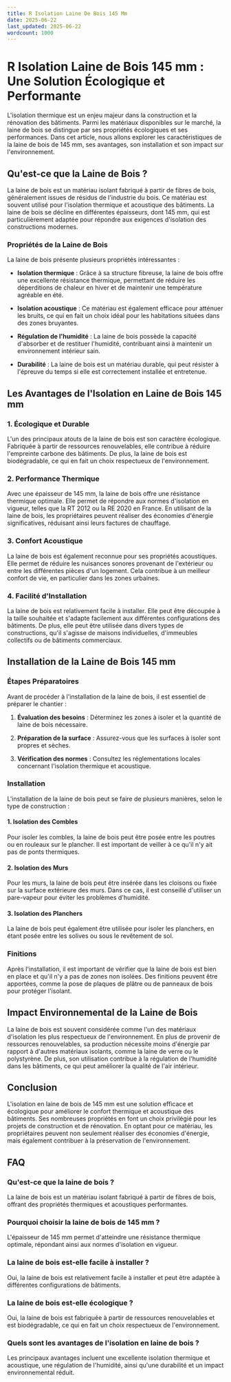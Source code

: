 ```yaml
---
title: R Isolation Laine De Bois 145 Mm
date: 2025-06-22
last_updated: 2025-06-22
wordcount: 1000
---
```


# R Isolation Laine de Bois 145 mm : Une Solution Écologique et Performante

L'isolation thermique est un enjeu majeur dans la construction et la rénovation des bâtiments. Parmi les matériaux disponibles sur le marché, la laine de bois se distingue par ses propriétés écologiques et ses performances. Dans cet article, nous allons explorer les caractéristiques de la laine de bois de 145 mm, ses avantages, son installation et son impact sur l'environnement.

## Qu'est-ce que la Laine de Bois ?

La laine de bois est un matériau isolant fabriqué à partir de fibres de bois, généralement issues de résidus de l'industrie du bois. Ce matériau est souvent utilisé pour l'isolation thermique et acoustique des bâtiments. La laine de bois se décline en différentes épaisseurs, dont 145 mm, qui est particulièrement adaptée pour répondre aux exigences d'isolation des constructions modernes.

### Propriétés de la Laine de Bois

La laine de bois présente plusieurs propriétés intéressantes :

- **Isolation thermique** : Grâce à sa structure fibreuse, la laine de bois offre une excellente résistance thermique, permettant de réduire les déperditions de chaleur en hiver et de maintenir une température agréable en été.

- **Isolation acoustique** : Ce matériau est également efficace pour atténuer les bruits, ce qui en fait un choix idéal pour les habitations situées dans des zones bruyantes.

- **Régulation de l'humidité** : La laine de bois possède la capacité d'absorber et de restituer l'humidité, contribuant ainsi à maintenir un environnement intérieur sain.

- **Durabilité** : La laine de bois est un matériau durable, qui peut résister à l'épreuve du temps si elle est correctement installée et entretenue.

## Les Avantages de l'Isolation en Laine de Bois 145 mm

### 1. Écologique et Durable

L'un des principaux atouts de la laine de bois est son caractère écologique. Fabriquée à partir de ressources renouvelables, elle contribue à réduire l'empreinte carbone des bâtiments. De plus, la laine de bois est biodégradable, ce qui en fait un choix respectueux de l'environnement.

### 2. Performance Thermique

Avec une épaisseur de 145 mm, la laine de bois offre une résistance thermique optimale. Elle permet de répondre aux normes d'isolation en vigueur, telles que la RT 2012 ou la RE 2020 en France. En utilisant de la laine de bois, les propriétaires peuvent réaliser des économies d'énergie significatives, réduisant ainsi leurs factures de chauffage.

### 3. Confort Acoustique

La laine de bois est également reconnue pour ses propriétés acoustiques. Elle permet de réduire les nuisances sonores provenant de l'extérieur ou entre les différentes pièces d'un logement. Cela contribue à un meilleur confort de vie, en particulier dans les zones urbaines.

### 4. Facilité d'Installation

La laine de bois est relativement facile à installer. Elle peut être découpée à la taille souhaitée et s'adapte facilement aux différentes configurations des bâtiments. De plus, elle peut être utilisée dans divers types de constructions, qu'il s'agisse de maisons individuelles, d'immeubles collectifs ou de bâtiments commerciaux.

## Installation de la Laine de Bois 145 mm

### Étapes Préparatoires

Avant de procéder à l'installation de la laine de bois, il est essentiel de préparer le chantier :

1. **Évaluation des besoins** : Déterminez les zones à isoler et la quantité de laine de bois nécessaire.

2. **Préparation de la surface** : Assurez-vous que les surfaces à isoler sont propres et sèches.

3. **Vérification des normes** : Consultez les réglementations locales concernant l'isolation thermique et acoustique.

### Installation

L'installation de la laine de bois peut se faire de plusieurs manières, selon le type de construction :

#### 1. Isolation des Combles

Pour isoler les combles, la laine de bois peut être posée entre les poutres ou en rouleaux sur le plancher. Il est important de veiller à ce qu'il n'y ait pas de ponts thermiques.

#### 2. Isolation des Murs

Pour les murs, la laine de bois peut être insérée dans les cloisons ou fixée sur la surface extérieure des murs. Dans ce cas, il est conseillé d'utiliser un pare-vapeur pour éviter les problèmes d'humidité.

#### 3. Isolation des Planchers

La laine de bois peut également être utilisée pour isoler les planchers, en étant posée entre les solives ou sous le revêtement de sol.

### Finitions

Après l'installation, il est important de vérifier que la laine de bois est bien en place et qu'il n'y a pas de zones non isolées. Des finitions peuvent être apportées, comme la pose de plaques de plâtre ou de panneaux de bois pour protéger l'isolant.

## Impact Environnemental de la Laine de Bois

La laine de bois est souvent considérée comme l'un des matériaux d'isolation les plus respectueux de l'environnement. En plus de provenir de ressources renouvelables, sa production nécessite moins d'énergie par rapport à d'autres matériaux isolants, comme la laine de verre ou le polystyrène. De plus, son utilisation contribue à la régulation de l'humidité dans les bâtiments, ce qui peut améliorer la qualité de l'air intérieur.

## Conclusion

L'isolation en laine de bois de 145 mm est une solution efficace et écologique pour améliorer le confort thermique et acoustique des bâtiments. Ses nombreuses propriétés en font un choix privilégié pour les projets de construction et de rénovation. En optant pour ce matériau, les propriétaires peuvent non seulement réaliser des économies d'énergie, mais également contribuer à la préservation de l'environnement.

## FAQ

### Qu'est-ce que la laine de bois ?

La laine de bois est un matériau isolant fabriqué à partir de fibres de bois, offrant des propriétés thermiques et acoustiques performantes.

### Pourquoi choisir la laine de bois de 145 mm ?

L'épaisseur de 145 mm permet d'atteindre une résistance thermique optimale, répondant ainsi aux normes d'isolation en vigueur.

### La laine de bois est-elle facile à installer ?

Oui, la laine de bois est relativement facile à installer et peut être adaptée à différentes configurations de bâtiments.

### La laine de bois est-elle écologique ?

Oui, la laine de bois est fabriquée à partir de ressources renouvelables et est biodégradable, ce qui en fait un choix respectueux de l'environnement.

### Quels sont les avantages de l'isolation en laine de bois ?

Les principaux avantages incluent une excellente isolation thermique et acoustique, une régulation de l'humidité, ainsi qu'une durabilité et un impact environnemental réduit.